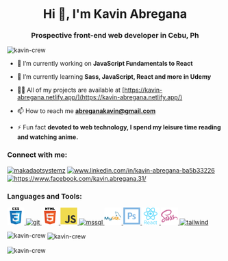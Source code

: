 <h1 align="center">Hi 👋, I'm Kavin Abregana</h1>
<h3 align="center">Prospective front-end web developer in Cebu, Ph</h3>

<p align="left"> <img src="https://komarev.com/ghpvc/?username=kavin-crew&label=Profile%20views&color=0e75b6&style=flat" alt="kavin-crew" /> </p>

- 🔭 I’m currently working on **JavaScript Fundamentals to React**

- 🌱 I’m currently learning **Sass, JavaScript, React and more in Udemy**

- 👨‍💻 All of my projects are available at [https://kavin-abregana.netlify.app/](https://kavin-abregana.netlify.app/)

- 📫 How to reach me **abreganakavin@gmail.com**

- ⚡ Fun fact **devoted to web technology, I spend my leisure time reading and watching anime.**

<h3 align="left">Connect with me:</h3>
<p align="left">
<a href="https://codepen.io/makadaotsystemz" target="blank"><img align="center" src="https://raw.githubusercontent.com/rahuldkjain/github-profile-readme-generator/master/src/images/icons/Social/codepen.svg" alt="makadaotsystemz" height="30" width="40" /></a>
<a href="https://linkedin.com/in/www.linkedin.com/in/kavin-abregana-ba5b33226" target="blank"><img align="center" src="https://raw.githubusercontent.com/rahuldkjain/github-profile-readme-generator/master/src/images/icons/Social/linked-in-alt.svg" alt="www.linkedin.com/in/kavin-abregana-ba5b33226" height="30" width="40" /></a>
<a href="https://fb.com/https://www.facebook.com/kavin.abregana.31/" target="blank"><img align="center" src="https://raw.githubusercontent.com/rahuldkjain/github-profile-readme-generator/master/src/images/icons/Social/facebook.svg" alt="https://www.facebook.com/kavin.abregana.31/" height="30" width="40" /></a>
</p>

<h3 align="left">Languages and Tools:</h3>
<p align="left"> <a href="https://www.w3schools.com/css/" target="_blank" rel="noreferrer"> <img src="https://raw.githubusercontent.com/devicons/devicon/master/icons/css3/css3-original-wordmark.svg" alt="css3" width="40" height="40"/> </a> <a href="https://git-scm.com/" target="_blank" rel="noreferrer"> <img src="https://www.vectorlogo.zone/logos/git-scm/git-scm-icon.svg" alt="git" width="40" height="40"/> </a> <a href="https://www.w3.org/html/" target="_blank" rel="noreferrer"> <img src="https://raw.githubusercontent.com/devicons/devicon/master/icons/html5/html5-original-wordmark.svg" alt="html5" width="40" height="40"/> </a> <a href="https://developer.mozilla.org/en-US/docs/Web/JavaScript" target="_blank" rel="noreferrer"> <img src="https://raw.githubusercontent.com/devicons/devicon/master/icons/javascript/javascript-original.svg" alt="javascript" width="40" height="40"/> </a> <a href="https://www.microsoft.com/en-us/sql-server" target="_blank" rel="noreferrer"> <img src="https://www.svgrepo.com/show/303229/microsoft-sql-server-logo.svg" alt="mssql" width="40" height="40"/> </a> <a href="https://www.mysql.com/" target="_blank" rel="noreferrer"> <img src="https://raw.githubusercontent.com/devicons/devicon/master/icons/mysql/mysql-original-wordmark.svg" alt="mysql" width="40" height="40"/> </a> <a href="https://www.photoshop.com/en" target="_blank" rel="noreferrer"> <img src="https://raw.githubusercontent.com/devicons/devicon/master/icons/photoshop/photoshop-line.svg" alt="photoshop" width="40" height="40"/> </a> <a href="https://reactjs.org/" target="_blank" rel="noreferrer"> <img src="https://raw.githubusercontent.com/devicons/devicon/master/icons/react/react-original-wordmark.svg" alt="react" width="40" height="40"/> </a> <a href="https://sass-lang.com" target="_blank" rel="noreferrer"> <img src="https://raw.githubusercontent.com/devicons/devicon/master/icons/sass/sass-original.svg" alt="sass" width="40" height="40"/> </a> <a href="https://tailwindcss.com/" target="_blank" rel="noreferrer"> <img src="https://www.vectorlogo.zone/logos/tailwindcss/tailwindcss-icon.svg" alt="tailwind" width="40" height="40"/> </a> </p>

<p><img align="left" src="https://github-readme-stats.vercel.app/api/top-langs?username=kavin-crew&show_icons=true&locale=en&layout=compact" alt="kavin-crew" /></p>

<p>&nbsp;<img align="center" src="https://github-readme-stats.vercel.app/api?username=kavin-crew&show_icons=true&locale=en" alt="kavin-crew" /></p>

<p><img align="center" src="https://github-readme-streak-stats.herokuapp.com/?user=kavin-crew&" alt="kavin-crew" /></p>
